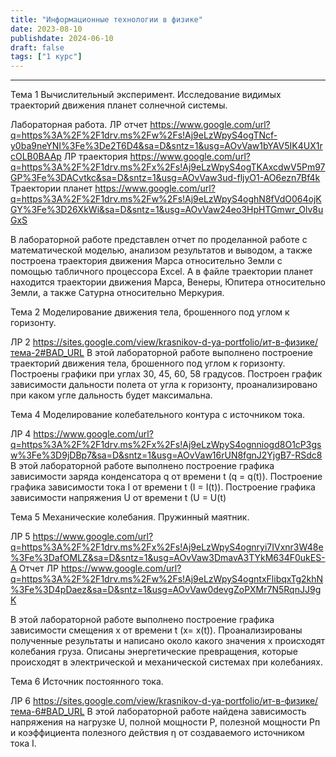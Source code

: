 ```yaml
---
title: "Информационные технологии в физике"
date: 2023-08-10
publishdate: 2024-06-10
draft: false
tags: ["1 курс"]
---
```


---
Тема 1
Вычислительный эксперимент. Исследование видимых траекторий движения планет солнечной системы.

Лабораторная работа.
ЛР отчет https://www.google.com/url?q=https%3A%2F%2F1drv.ms%2Fw%2Fs!Aj9eLzWpyS4ogTNcf-y0ba9neYNI%3Fe%3De2T6D4&sa=D&sntz=1&usg=AOvVaw1bYAV5IK4UX1rcOLB0BAAp
ЛР траектория https://www.google.com/url?q=https%3A%2F%2F1drv.ms%2Fx%2Fs!Aj9eLzWpyS4ogTKAxcdwV5Pm97GP%3Fe%3DACvtkc&sa=D&sntz=1&usg=AOvVaw3ud-fljyO1-AO6ezn7Bf4k
Траектории планет https://www.google.com/url?q=https%3A%2F%2F1drv.ms%2Fw%2Fs!Aj9eLzWpyS4oghN8fVdO064ojKGY%3Fe%3D26XkWi&sa=D&sntz=1&usg=AOvVaw24eo3HpHTGmwr_Olv8uGxS


В лабораторной работе представлен отчет по проделанной работе с математической моделью, анализом результатов и выводом, а также построена траектория движения Марса относительно Земли с помощью табличного процессора Excel. А в файле траектории планет находится траектории движения Марса, Венеры, Юпитера относительно Земли, а также Сатурна относительно Меркурия.

Тема 2
Моделирование движения тела, брошенного под углом к горизонту.

ЛР 2 https://sites.google.com/view/krasnikov-d-ya-portfolio/ит-в-физике/тема-2#BAD_URL
В этой лабораторной работе выполнено построение траекторий движения тела, брошенного под углом к горизонту. Построены графики при углах 30, 45, 60, 58 градусов. Построен график зависимости дальности полета от угла к горизонту, проанализировано при каком угле дальность будет максимальна.

Тема 4
Моделирование колебательного контура с источником тока.

ЛР 4 https://www.google.com/url?q=https%3A%2F%2F1drv.ms%2Fx%2Fs!Aj9eLzWpyS4ognniogd8O1cP3gsw%3Fe%3D9jDBp7&sa=D&sntz=1&usg=AOvVaw16rUN8fgnJ2YjgB7-RSdc8
В этой лабораторной работе выполнено построение графика зависимости заряда конденсатора q от времени t (q = q(t)). Построение графика зависимости тока I от времени t (I = I(t)). Построение графика зависимости напряжения U от времени t (U = U(t)

Тема 5
Механические колебания. Пружинный маятник.

ЛР 5 https://www.google.com/url?q=https%3A%2F%2F1drv.ms%2Fx%2Fs!Aj9eLzWpyS4ognryi7IVxnr3W48e%3Fe%3DafOMLZ&sa=D&sntz=1&usg=AOvVaw3DmavA3TYkM634F0ukES-A
Отчет ЛР https://www.google.com/url?q=https%3A%2F%2F1drv.ms%2Fw%2Fs!Aj9eLzWpyS4ogntxFlibqxTg2khN%3Fe%3D4pDaez&sa=D&sntz=1&usg=AOvVaw0devgZoPXMr7N5RqnJJ9gK

В этой лабораторной работе выполнено построение графика зависимости смещения x от времени t (x= x(t)). Проанализированы полученные результаты и написано около какого значения x происходят колебания груза. Описаны энергетические превращения, которые происходят в электрической и механической системах при колебаниях.

Тема 6
Источник постоянного тока.

ЛР 6 https://sites.google.com/view/krasnikov-d-ya-portfolio/ит-в-физике/тема-6#BAD_URL
В этой лабораторной работе найдена зависимость напряжения на нагрузке  U, полной мощности  P,  полезной мощности  Pп и коэффициента полезного действия η от создаваемого источником тока I.





